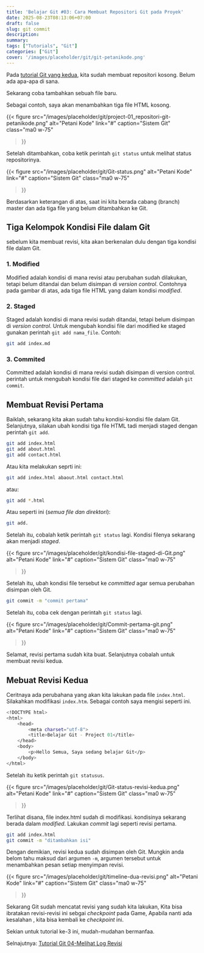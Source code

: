 ```yaml
---
title: 'Belajar Git #03: Cara Membuat Repositori Git pada Proyek'
date: 2025-08-23T08:13:06+07:00
draft: false
slug: git commit
description:
summary:
tags: ["Tutorials", "Git"]
categories: ["Git"]
cover: '/images/placeholder/git/git-petanikode.png'
---
```


Pada [tutorial Git yang kedua](git-install), kita sudah membuat repositori kosong. Belum ada apa-apa di sana.

Sekarang coba tambahkan sebuah file baru.

Sebagai contoh, saya akan menambahkan tiga file HTML kosong.

{{< figure
  src="/images/placeholder/git/project-01_repositori-git-petanikode.png"
  alt="Petani Kode"
  link="#"
  caption="Sistem Git"
  class="ma0 w-75"
>}}

Setelah ditambahkan, coba ketik perintah `git status` untuk melihat status repositorinya.

{{< figure
  src="/images/placeholder/git/Git-status.png"
  alt="Petani Kode"
  link="#"
  caption="Sistem Git"
  class="ma0 w-75"
>}}

Berdasarkan keterangan di atas, saat ini kita berada cabang (branch) master dan ada tiga file yang belum ditambahkan ke Git.

## Tiga Kelompok Kondisi File dalam Git

sebelum kita membuat revisi, kita akan berkenalan dulu dengan tiga kondisi file dalam Git.

### 1. Modified
Modified adalah kondisi di mana revisi atau perubahan sudah dilakukan, tetapi belum ditandai dan belum disimpan di *version control*. Contohnya pada gambar di atas, ada tiga file HTML yang dalam kondisi *modified*.

### 2. Staged
Staged adalah kondisi di mana revisi sudah ditandai, tetapi belum disimpan di *version control*. Untuk mengubah kondisi file dari modified ke staged gunakan perintah `git add nama_file`. Contoh:

```bash
git add index.md
```

### 3. Commited
Committed adalah kondisi di mana revisi sudah disimpan di version control. perintah untuk mengubah kondisi file dari staged ke *committed* adalah `git commit`.

## Membuat Revisi Pertama
Baiklah, sekarang kita akan sudah tahu kondisi-kondisi file dalam Git. Selanjutnya, silakan ubah kondisi tiga file HTML tadi menjadi staged dengan perintah `git add`.

```bash
git add index.html
git add about.html
git add contact.html
```

Atau kita melakukan seprti ini:

```bash
git add index.html abaout.html contact.html
```

atau:

```bash
git add *.html
```

Atau seperti ini (*semua file dan direktori*):

```bash
git add.
```

Setelah itu, cobalah ketik perintah `git status` lagi. Kondisi filenya sekarang akan menjadi *staged*.

{{< figure
  src="/images/placeholder/git/kondisi-file-staged-di-Git.png"
  alt="Petani Kode"
  link="#"
  caption="Sistem Git"
  class="ma0 w-75"
>}}

Setelah itu, ubah kondisi file tersebut ke *committed* agar semua perubahan disimpan oleh Git.

```bash
git commit -m "commit pertama"
```

Setelah itu, coba cek dengan perintah `git status` lagi.

{{< figure
  src="/images/placeholder/git/Commit-pertama-git.png"
  alt="Petani Kode"
  link="#"
  caption="Sistem Git"
  class="ma0 w-75"
>}}

Selamat, revisi pertama sudah kita buat. Selanjutnya cobalah untuk membuat revisi kedua.

## Mebuat Revisi Kedua
Ceritnaya ada perubahana yang akan kita lakukan pada file `index.html`. Silakahkan modifikasi `index.htm`. Sebagai contoh saya mengisi seperti ini.

```bash
<!DOCTYPE html>
<html>
    <head>
        <meta charset="utf-8">
        <title>Belajar Git - Project 01</title>
    </head>
    <body>
        <p>Hello Semua, Saya sedang belajar Git</p>
    </body>
</html>
```
Setelah itu ketik perintah `git statusus`.

{{< figure
  src="/images/placeholder/git/Git-status-revisi-kedua.png"
  alt="Petani Kode"
  link="#"
  caption="Sistem Git"
  class="ma0 w-75"
>}}

Terlihat disana, file index.html sudah di modifikasi. kondisinya sekarang berada dalam *modified*. Lakukan *commit* lagi seperti revisi pertama.

```bash
git add index.html
git commit -m "ditambahkan isi"
```

Dengan demikian, revisi kedua sudah disimpan oleh Git. Mungkin anda belom tahu maksud dari argumen `-m`, argumen tersebut untuk menambahkan pesan setiap menyimpan revisi.

{{< figure
  src="/images/placeholder/git/timeline-dua-revisi.png"
  alt="Petani Kode"
  link="#"
  caption="Sistem Git"
  class="ma0 w-75"
>}}

Sekarang Git sudah mencatat revisi yang sudah kita lakukan, Kita bisa ibratakan revisi-revisi ini sebgai *checkpoint* pada Game, Apabila nanti ada kesalahan , kita bisa kembali ke *checkpoint* ini.

Sekian untuk tutorial ke-3 ini, mudah-mudahan bermanfaa.

Selnajutnya: [Tutorial Git 04-Melihat Log Revisi](git-log)